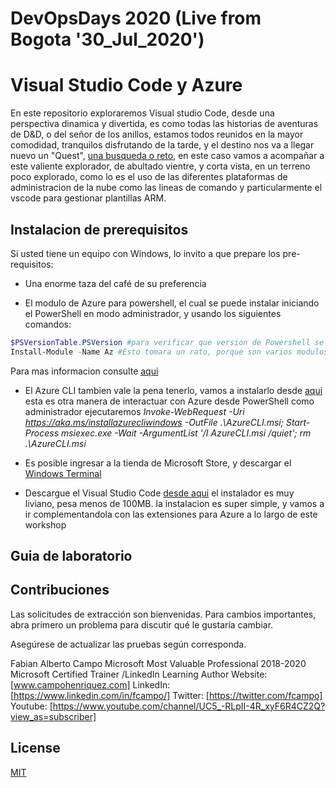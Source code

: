 # DevOpsDays 2020 (Live from Bogota '30_Jul_2020')

# Visual Studio Code y Azure

En este repositorio exploraremos Visual studio Code, desde una perspectiva dinamica y divertida, es como todas las historias de aventuras de D&D, o del señor de los anillos, estamos todos reunidos en la mayor comodidad, tranquilos disfrutando de la tarde, y el destino nos va a llegar nuevo un "Quest", [una busqueda o reto](https://code.visualstudio.com/docs), en este caso vamos a acompañar a este valiente explorador, de abultado vientre, y corta vista, en un terreno poco explorado, como lo es el uso de las diferentes plataformas de administracion de la nube como las lineas de comando y particularmente el vscode para gestionar plantillas ARM.

## Instalacion de prerequisitos

Si usted tiene un equipo con Windows, lo invito a que prepare los pre-requisitos:

- Una enorme taza del café de su preferencia 

- El modulo de Azure para powershell, el cual se puede instalar iniciando el PowerShell en modo administrador, y usando los siguientes comandos:

```PowerShell
$PSVersionTable.PSVersion #para verificar que version de Powershell se tiene con version 5.0 o superior podemos hacer uso de
Install-Module -Name Az #Esto tomara un rato, porque son varios modulos, tambien es posible que te solicite confirmacion de que confias en el repositorio de PSGallery antes de continuar.
```
Para mas informacion consulte [aqui](https://docs.microsoft.com/en-us/powershell/azure/install-az-ps?view=azps-4.4.0)

- El Azure CLI tambien vale la pena tenerlo, vamos a instalarlo desde [aqui](https://docs.microsoft.com/en-us/cli/azure/install-azure-cli-windows?view=azure-cli-latest&tabs=azure-cli) esta es otra manera de interactuar con Azure desde PowerShell como administrador ejecutaremos *Invoke-WebRequest -Uri https://aka.ms/installazurecliwindows -OutFile .\AzureCLI.msi; Start-Process msiexec.exe -Wait -ArgumentList '/I AzureCLI.msi /quiet'; rm .\AzureCLI.msi* 

- Es posible ingresar a la tienda de Microsoft Store, y descargar el [Windows Terminal](https://www.microsoft.com/en-us/p/windows-terminal/9n0dx20hk701?activetab=pivot:overviewtab) 

- Descargue el Visual Studio Code [desde aqui](https://code.visualstudio.com/download) el instalador es muy liviano, pesa menos de 100MB. la instalacion es super simple, y vamos a ir complementandola con las extensiones para Azure a lo largo de este workshop


## Guia de laboratorio




## Contribuciones
Las solicitudes de extracción son bienvenidas. Para cambios importantes, abra primero un problema para discutir qué le gustaría cambiar.

Asegúrese de actualizar las pruebas según corresponda.

Fabian Alberto Campo
Microsoft Most Valuable Professional 2018-2020
Microsoft Certified Trainer /LinkedIn Learning Author
Website: [www.campohenriquez.com] 
LinkedIn: [https://www.linkedin.com/in/fcampo/]
Twitter: [https://twitter.com/fcampo]
Youtube: [https://www.youtube.com/channel/UC5_-RLpII-4R_xyF6R4CZ2Q?view_as=subscriber]

## License
[MIT](https://choosealicense.com/licenses/mit/)